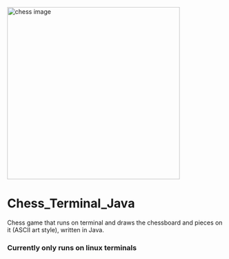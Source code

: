 <img src="https://miro.medium.com/max/6178/1*QXBIWcsS8IPYQUTIN6lvcA.png" alt="chess image" height="400px">

# Chess_Terminal_Java
Chess game that runs on terminal and draws the chessboard and pieces on it (ASCII art style), written in Java.

### Currently only runs on linux terminals
